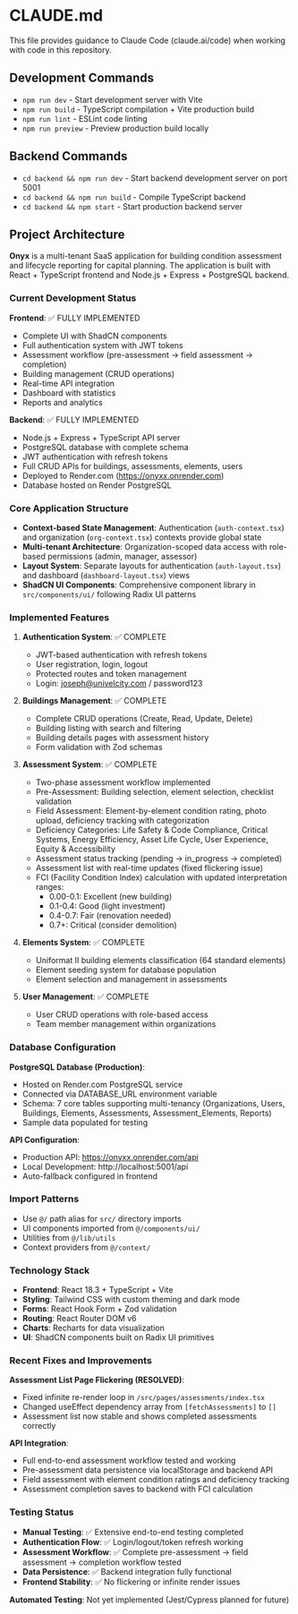 # CLAUDE.md

This file provides guidance to Claude Code (claude.ai/code) when working with code in this repository.

## Development Commands

- `npm run dev` - Start development server with Vite
- `npm run build` - TypeScript compilation + Vite production build  
- `npm run lint` - ESLint code linting
- `npm run preview` - Preview production build locally

## Backend Commands

- `cd backend && npm run dev` - Start backend development server on port 5001
- `cd backend && npm run build` - Compile TypeScript backend
- `cd backend && npm start` - Start production backend server

## Project Architecture

**Onyx** is a multi-tenant SaaS application for building condition assessment and lifecycle reporting for capital planning. The application is built with React + TypeScript frontend and Node.js + Express + PostgreSQL backend.

### Current Development Status

**Frontend**: ✅ FULLY IMPLEMENTED
- Complete UI with ShadCN components
- Full authentication system with JWT tokens
- Assessment workflow (pre-assessment → field assessment → completion)
- Building management (CRUD operations)
- Real-time API integration
- Dashboard with statistics
- Reports and analytics

**Backend**: ✅ FULLY IMPLEMENTED  
- Node.js + Express + TypeScript API server
- PostgreSQL database with complete schema
- JWT authentication with refresh tokens
- Full CRUD APIs for buildings, assessments, elements, users
- Deployed to Render.com (https://onyxx.onrender.com)
- Database hosted on Render PostgreSQL

### Core Application Structure

- **Context-based State Management**: Authentication (`auth-context.tsx`) and organization (`org-context.tsx`) contexts provide global state
- **Multi-tenant Architecture**: Organization-scoped data access with role-based permissions (admin, manager, assessor)
- **Layout System**: Separate layouts for authentication (`auth-layout.tsx`) and dashboard (`dashboard-layout.tsx`) views
- **ShadCN UI Components**: Comprehensive component library in `src/components/ui/` following Radix UI patterns

### Implemented Features

1. **Authentication System**: ✅ COMPLETE
   - JWT-based authentication with refresh tokens
   - User registration, login, logout
   - Protected routes and token management
   - Login: joseph@univelcity.com / password123

2. **Buildings Management**: ✅ COMPLETE
   - Complete CRUD operations (Create, Read, Update, Delete)
   - Building listing with search and filtering
   - Building details pages with assessment history
   - Form validation with Zod schemas

3. **Assessment System**: ✅ COMPLETE
   - Two-phase assessment workflow implemented
   - Pre-Assessment: Building selection, element selection, checklist validation
   - Field Assessment: Element-by-element condition rating, photo upload, deficiency tracking with categorization
   - Deficiency Categories: Life Safety & Code Compliance, Critical Systems, Energy Efficiency, Asset Life Cycle, User Experience, Equity & Accessibility
   - Assessment status tracking (pending → in_progress → completed)
   - Assessment list with real-time updates (fixed flickering issue)
   - FCI (Facility Condition Index) calculation with updated interpretation ranges:
     - 0.00-0.1: Excellent (new building)
     - 0.1-0.4: Good (light investment)
     - 0.4-0.7: Fair (renovation needed)
     - 0.7+: Critical (consider demolition)

4. **Elements System**: ✅ COMPLETE
   - Uniformat II building elements classification (64 standard elements)
   - Element seeding system for database population
   - Element selection and management in assessments

5. **User Management**: ✅ COMPLETE
   - User CRUD operations with role-based access
   - Team member management within organizations

### Database Configuration

**PostgreSQL Database (Production)**:
- Hosted on Render.com PostgreSQL service
- Connected via DATABASE_URL environment variable
- Schema: 7 core tables supporting multi-tenancy (Organizations, Users, Buildings, Elements, Assessments, Assessment_Elements, Reports)
- Sample data populated for testing

**API Configuration**:
- Production API: https://onyxx.onrender.com/api
- Local Development: http://localhost:5001/api
- Auto-fallback configured in frontend

### Import Patterns

- Use `@/` path alias for `src/` directory imports
- UI components imported from `@/components/ui/`
- Utilities from `@/lib/utils`
- Context providers from `@/context/`

### Technology Stack

- **Frontend**: React 18.3 + TypeScript + Vite
- **Styling**: Tailwind CSS with custom theming and dark mode
- **Forms**: React Hook Form + Zod validation
- **Routing**: React Router DOM v6
- **Charts**: Recharts for data visualization
- **UI**: ShadCN components built on Radix UI primitives

### Recent Fixes and Improvements

**Assessment List Page Flickering (RESOLVED)**:
- Fixed infinite re-render loop in `/src/pages/assessments/index.tsx`
- Changed useEffect dependency array from `[fetchAssessments]` to `[]`
- Assessment list now stable and shows completed assessments correctly

**API Integration**:
- Full end-to-end assessment workflow tested and working
- Pre-assessment data persistence via localStorage and backend API
- Field assessment with element condition ratings and deficiency tracking
- Assessment completion saves to backend with FCI calculation

### Testing Status

- **Manual Testing**: ✅ Extensive end-to-end testing completed
- **Authentication Flow**: ✅ Login/logout/token refresh working
- **Assessment Workflow**: ✅ Complete pre-assessment → field assessment → completion workflow tested
- **Data Persistence**: ✅ Backend integration fully functional
- **Frontend Stability**: ✅ No flickering or infinite render issues

**Automated Testing**: Not yet implemented (Jest/Cypress planned for future)